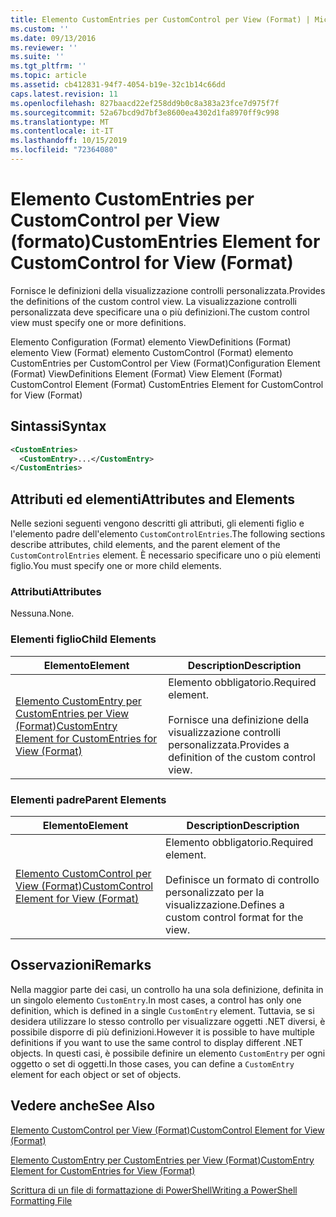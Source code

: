 ```yaml
---
title: Elemento CustomEntries per CustomControl per View (Format) | Microsoft Docs
ms.custom: ''
ms.date: 09/13/2016
ms.reviewer: ''
ms.suite: ''
ms.tgt_pltfrm: ''
ms.topic: article
ms.assetid: cb412831-94f7-4054-b19e-32c1b14c66dd
caps.latest.revision: 11
ms.openlocfilehash: 827baacd22ef258dd9b0c8a383a23fce7d975f7f
ms.sourcegitcommit: 52a67bcd9d7bf3e8600ea4302d1fa8970ff9c998
ms.translationtype: MT
ms.contentlocale: it-IT
ms.lasthandoff: 10/15/2019
ms.locfileid: "72364080"
---
```

# <a name="customentries-element-for-customcontrol-for-view-format"></a><span data-ttu-id="4d405-102">Elemento CustomEntries per CustomControl per View (formato)</span><span class="sxs-lookup"><span data-stu-id="4d405-102">CustomEntries Element for CustomControl for View (Format)</span></span>

<span data-ttu-id="4d405-103">Fornisce le definizioni della visualizzazione controlli personalizzata.</span><span class="sxs-lookup"><span data-stu-id="4d405-103">Provides the definitions of the custom control view.</span></span> <span data-ttu-id="4d405-104">La visualizzazione controlli personalizzata deve specificare una o più definizioni.</span><span class="sxs-lookup"><span data-stu-id="4d405-104">The custom control view must specify one or more definitions.</span></span>

<span data-ttu-id="4d405-105">Elemento Configuration (Format) elemento ViewDefinitions (Format) elemento View (Format) elemento CustomControl (Format) elemento CustomEntries per CustomControl per View (Format)</span><span class="sxs-lookup"><span data-stu-id="4d405-105">Configuration Element (Format) ViewDefinitions Element (Format) View Element (Format) CustomControl Element (Format) CustomEntries Element for CustomControl for View (Format)</span></span>

## <a name="syntax"></a><span data-ttu-id="4d405-106">Sintassi</span><span class="sxs-lookup"><span data-stu-id="4d405-106">Syntax</span></span>

```xml
<CustomEntries>
  <CustomEntry>...</CustomEntry>
</CustomEntries>
```

## <a name="attributes-and-elements"></a><span data-ttu-id="4d405-107">Attributi ed elementi</span><span class="sxs-lookup"><span data-stu-id="4d405-107">Attributes and Elements</span></span>

<span data-ttu-id="4d405-108">Nelle sezioni seguenti vengono descritti gli attributi, gli elementi figlio e l'elemento padre dell'elemento `CustomControlEntries`.</span><span class="sxs-lookup"><span data-stu-id="4d405-108">The following sections describe attributes, child elements, and the parent element of the `CustomControlEntries` element.</span></span> <span data-ttu-id="4d405-109">È necessario specificare uno o più elementi figlio.</span><span class="sxs-lookup"><span data-stu-id="4d405-109">You must specify one or more child elements.</span></span>

### <a name="attributes"></a><span data-ttu-id="4d405-110">Attributi</span><span class="sxs-lookup"><span data-stu-id="4d405-110">Attributes</span></span>

<span data-ttu-id="4d405-111">Nessuna.</span><span class="sxs-lookup"><span data-stu-id="4d405-111">None.</span></span>

### <a name="child-elements"></a><span data-ttu-id="4d405-112">Elementi figlio</span><span class="sxs-lookup"><span data-stu-id="4d405-112">Child Elements</span></span>

|<span data-ttu-id="4d405-113">Elemento</span><span class="sxs-lookup"><span data-stu-id="4d405-113">Element</span></span>|<span data-ttu-id="4d405-114">Description</span><span class="sxs-lookup"><span data-stu-id="4d405-114">Description</span></span>|
|-------------|-----------------|
|[<span data-ttu-id="4d405-115">Elemento CustomEntry per CustomEntries per View (Format)</span><span class="sxs-lookup"><span data-stu-id="4d405-115">CustomEntry Element for CustomEntries for View (Format)</span></span>](./customentry-element-for-customentries-for-customcontrol-for-view-format.md)|<span data-ttu-id="4d405-116">Elemento obbligatorio.</span><span class="sxs-lookup"><span data-stu-id="4d405-116">Required element.</span></span><br /><br /> <span data-ttu-id="4d405-117">Fornisce una definizione della visualizzazione controlli personalizzata.</span><span class="sxs-lookup"><span data-stu-id="4d405-117">Provides a definition of the custom control view.</span></span>|

### <a name="parent-elements"></a><span data-ttu-id="4d405-118">Elementi padre</span><span class="sxs-lookup"><span data-stu-id="4d405-118">Parent Elements</span></span>

|<span data-ttu-id="4d405-119">Elemento</span><span class="sxs-lookup"><span data-stu-id="4d405-119">Element</span></span>|<span data-ttu-id="4d405-120">Description</span><span class="sxs-lookup"><span data-stu-id="4d405-120">Description</span></span>|
|-------------|-----------------|
|[<span data-ttu-id="4d405-121">Elemento CustomControl per View (Format)</span><span class="sxs-lookup"><span data-stu-id="4d405-121">CustomControl Element for View (Format)</span></span>](./customcontrol-element-for-view-format.md)|<span data-ttu-id="4d405-122">Elemento obbligatorio.</span><span class="sxs-lookup"><span data-stu-id="4d405-122">Required element.</span></span><br /><br /> <span data-ttu-id="4d405-123">Definisce un formato di controllo personalizzato per la visualizzazione.</span><span class="sxs-lookup"><span data-stu-id="4d405-123">Defines a custom control format for the view.</span></span>|

## <a name="remarks"></a><span data-ttu-id="4d405-124">Osservazioni</span><span class="sxs-lookup"><span data-stu-id="4d405-124">Remarks</span></span>

<span data-ttu-id="4d405-125">Nella maggior parte dei casi, un controllo ha una sola definizione, definita in un singolo elemento `CustomEntry`.</span><span class="sxs-lookup"><span data-stu-id="4d405-125">In most cases, a control has only one definition, which is defined in a single `CustomEntry` element.</span></span> <span data-ttu-id="4d405-126">Tuttavia, se si desidera utilizzare lo stesso controllo per visualizzare oggetti .NET diversi, è possibile disporre di più definizioni.</span><span class="sxs-lookup"><span data-stu-id="4d405-126">However it is possible to have multiple definitions if you want to use the same control to display different .NET objects.</span></span> <span data-ttu-id="4d405-127">In questi casi, è possibile definire un elemento `CustomEntry` per ogni oggetto o set di oggetti.</span><span class="sxs-lookup"><span data-stu-id="4d405-127">In those cases, you can define a `CustomEntry` element for each object or set of objects.</span></span>

## <a name="see-also"></a><span data-ttu-id="4d405-128">Vedere anche</span><span class="sxs-lookup"><span data-stu-id="4d405-128">See Also</span></span>

[<span data-ttu-id="4d405-129">Elemento CustomControl per View (Format)</span><span class="sxs-lookup"><span data-stu-id="4d405-129">CustomControl Element for View (Format)</span></span>](./customcontrol-element-for-view-format.md)

[<span data-ttu-id="4d405-130">Elemento CustomEntry per CustomEntries per View (Format)</span><span class="sxs-lookup"><span data-stu-id="4d405-130">CustomEntry Element for CustomEntries for View (Format)</span></span>](./customentry-element-for-customentries-for-customcontrol-for-view-format.md)

[<span data-ttu-id="4d405-131">Scrittura di un file di formattazione di PowerShell</span><span class="sxs-lookup"><span data-stu-id="4d405-131">Writing a PowerShell Formatting File</span></span>](./writing-a-powershell-formatting-file.md)
